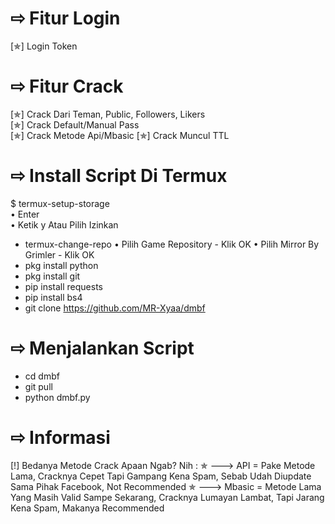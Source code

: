 # ⇨ Fitur Login
[✯] Login Token  
# ⇨ Fitur Crack
[✯] Crack Dari Teman, Public, Followers, Likers    
[✯] Crack Default/Manual Pass  
[✯] Crack Metode Api/Mbasic
[✯] Crack Muncul TTL 
# ⇨ Install Script Di Termux
$ termux-setup-storage  
   • Enter  
   • Ketik y Atau Pilih Izinkan  
- termux-change-repo
   • Pilih Game Repository
      - Klik OK
   • Pilih Mirror By Grimler
      - Klik OK
- pkg install python
- pkg install git
- pip install requests
- pip install bs4
- git clone https://github.com/MR-Xyaa/dmbf
 
# ⇨ Menjalankan Script
- cd dmbf
- git pull
- python dmbf.py
# ⇨ Informasi
[!] Bedanya Metode Crack Apaan Ngab? Nih :
✯ ---> API = Pake Metode Lama, Cracknya Cepet Tapi Gampang Kena Spam, Sebab Udah Diupdate Sama Pihak Facebook, Not Recommended
✯ ---> Mbasic = Metode Lama Yang Masih Valid Sampe Sekarang, Cracknya Lumayan Lambat, Tapi Jarang Kena Spam, Makanya Recommended

